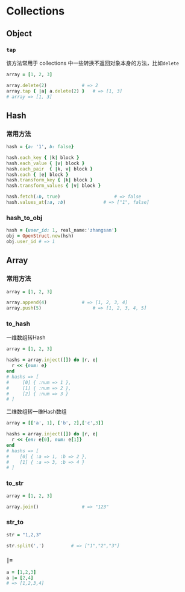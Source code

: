 # Collections

## Object

### `tap`

该方法常用于 collections 中一些转换不返回对象本身的方法，比如`delete`

```ruby
array = [1, 2, 3]

array.delete(2)				# => 2
array.tap { |a| a.delete(2) }	# => [1, 3]
# array => [1, 3]
```



## Hash

### 常用方法

```ruby
hash = {a: '1', b: false}

hash.each_key { |k| block }
hash.each_value { |v| block }
hash.each_pair	{ |k, v| block }
hash.each { |e| block }
hash.transform_key { |k| block }
hash.transform_values { |v| block }

hash.fetch(:b, true)					# => false
hash.values_at(:a, :b)				# => ["1", false]
```



### hash_to_obj

```ruby
hash = {user_id: 1, real_name:'zhangsan'}
obj = OpenStruct.new(hsh)
obj.user_id	# => 1
```



## Array

### 常用方法

```ruby
array = [1, 2, 3]

array.append(4)				# => [1, 2, 3, 4]
array.push(5)					# => [1, 2, 3, 4, 5]
```



### to_hash

一维数组转Hash

```ruby
array = [1, 2, 3]

hashs = array.inject([]) do |r, e|
  r << {num: e}
end
# hashs => [
#     [0] { :num => 1 },
#     [1] { :num => 2 },
#     [2] { :num => 3 }
# ]
```

二维数组转一维Hash数组

```ruby
array = [['a', 1], ['b', 2],['c',3]]

hashs = array.inject([]) do |r, e|
  r << {en: e[0], num: e[1]}
end	
# hashs => [
#    [0] { :a => 1, :b => 2 },
#    [1] { :a => 3, :b => 4 }
# ]
```



### to_str

```ruby
array = [1, 2, 3]

array.join()				# => "123"
```

### str_to

```ruby
str = "1,2,3"

str.split(',')			# => ["1","2","3"]
```



### `|=`

```ruby
a = [1,2,3] 
a |= [2,4]
# => [1,2,3,4]
```

